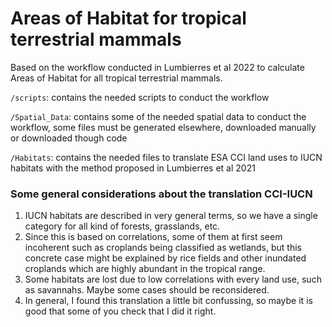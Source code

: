 # Areas of Habitat for tropical terrestrial mammals

Based on the workflow conducted in Lumbierres et al 2022 to calculate Areas of Habitat for all tropical terrestrial mammals.

`/scripts`: contains the needed scripts to conduct the workflow

`/Spatial_Data`: contains some of the needed spatial data to conduct the workflow, some files must be generated elsewhere, downloaded manually or downloaded though code

`/Habitats`: contains the needed files to translate ESA CCI land uses to IUCN habitats with the method proposed in Lumbierres et al 2021

### Some general considerations about the translation CCI-IUCN

1. IUCN habitats are described in very general terms, so we have a single category for all kind of forests, grasslands, etc.
2. Since this is based on correlations, some of them at first seem incoherent such as croplands being classified as wetlands, but this concrete case might be explained by rice fields and other inundated croplands which are highly abundant in the tropical range.
3. Some habitats are lost due to low correlations with every land use, such as savannahs. Maybe some cases should be reconsidered.
4. In general, I found this translation a little bit confussing, so maybe it is good that some of you check that I did it right.
